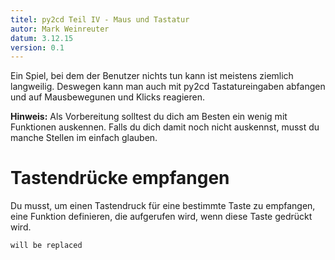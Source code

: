 ```yaml
---
titel: py2cd Teil IV - Maus und Tastatur
autor: Mark Weinreuter
datum: 3.12.15
version: 0.1
---
```




Ein Spiel, bei dem der Benutzer nichts tun kann ist meistens ziemlich langweilig. Deswegen kann man auch mit py2cd Tastatureingaben abfangen und auf Mausbewegunen und Klicks reagieren.

**Hinweis:** Als Vorbereitung solltest du dich am Besten ein wenig mit Funktionen auskennen. Falls du dich damit noch nicht auskennst, musst du manche Stellen im einfach glauben.


Tastendrücke empfangen
======================

Du musst, um einen Tastendruck für eine bestimmte Taste zu empfangen, eine Funktion definieren, die aufgerufen wird, wenn diese Taste gedrückt wird.

``` {.python firstline=10 lastline=23 include=../../../Beispiele/py2cd/tastatur_maus.py}
will be replaced
```



